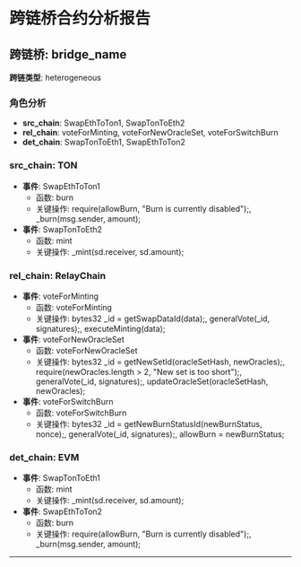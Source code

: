 # 跨链桥合约分析报告
## 跨链桥: bridge_name
**跨链类型**: heterogeneous
### 角色分析
- **src_chain**: SwapEthToTon1, SwapTonToEth2
- **rel_chain**: voteForMinting, voteForNewOracleSet, voteForSwitchBurn
- **det_chain**: SwapTonToEth1, SwapEthToTon2
### src_chain: TON
- **事件**: SwapEthToTon1
  - 函数: burn
  - 关键操作: require(allowBurn, "Burn is currently disabled");, _burn(msg.sender, amount);
- **事件**: SwapTonToEth2
  - 函数: mint
  - 关键操作: _mint(sd.receiver, sd.amount);
### rel_chain: RelayChain
- **事件**: voteForMinting
  - 函数: voteForMinting
  - 关键操作: bytes32 _id = getSwapDataId(data);, generalVote(_id, signatures);, executeMinting(data);
- **事件**: voteForNewOracleSet
  - 函数: voteForNewOracleSet
  - 关键操作: bytes32 _id = getNewSetId(oracleSetHash, newOracles);, require(newOracles.length > 2, "New set is too short");, generalVote(_id, signatures);, updateOracleSet(oracleSetHash, newOracles);
- **事件**: voteForSwitchBurn
  - 函数: voteForSwitchBurn
  - 关键操作: bytes32 _id = getNewBurnStatusId(newBurnStatus, nonce);, generalVote(_id, signatures);, allowBurn = newBurnStatus;
### det_chain: EVM
- **事件**: SwapTonToEth1
  - 函数: mint
  - 关键操作: _mint(sd.receiver, sd.amount);
- **事件**: SwapEthToTon2
  - 函数: burn
  - 关键操作: require(allowBurn, "Burn is currently disabled");, _burn(msg.sender, amount);
---
